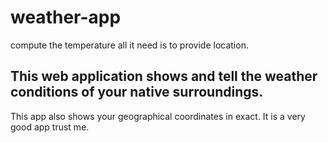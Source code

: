 # weather-app
compute the temperature all it need is to provide location.
## This web application shows and tell the weather conditions of your native surroundings.
This app also shows your geographical coordinates in exact.
It is a very good app trust me.
